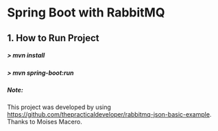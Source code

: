# Spring Boot with RabbitMQ


## 1. **How to Run Project**
##### > mvn install
##### > mvn spring-boot:run


##### Note: 
This project was developed by using https://github.com/thepracticaldeveloper/rabbitmq-json-basic-example. Thanks to Moises Macero.